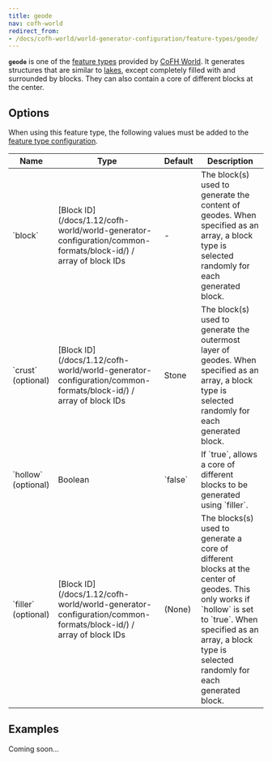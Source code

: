 ```yaml
---
title: geode
nav: cofh-world
redirect_from:
- /docs/cofh-world/world-generator-configuration/feature-types/geode/
---
```


**`geode`** is one of the [feature
types](/docs/1.12/cofh-world/world-generator-configuration/feature-types/) provided
by [CoFH World](/docs/1.12/cofh-world/). It generates structures that are similar to
[lakes](/docs/1.12/cofh-world/world-generator-configuration/feature-types/lake/),
except completely filled with and surrounded by blocks. They can also contain a
core of different blocks at the center.


Options
-------

When using this feature type, the following values must be added to the [feature
type
configuration](/docs/1.12/cofh-world/world-generator-configuration/feature-format/#feature-type-configuration).

<div class="uk-overflow-container">
    <table class="uk-table uk-table-striped uk-text-small">
        <thead>
            <tr>
                <th>Name</th>
                <th>Type</th>
                <th>Default</th>
                <th>Description</th>
            </tr>
        </thead>
        <tbody>
            <tr>
                <td markdown="span">`block`</td>
                <td markdown="span">
                    [Block ID](/docs/1.12/cofh-world/world-generator-configuration/common-formats/block-id/)
                    / array of block IDs
                </td>
                <td>-</td>
                <td markdown="span">
                    The block(s) used to generate the content of geodes. When
                    specified as an array, a block type is selected randomly for
                    each generated block.
                </td>
            </tr>
            <tr>
                <td markdown="span">`crust` (optional)</td>
                <td markdown="span">
                    [Block ID](/docs/1.12/cofh-world/world-generator-configuration/common-formats/block-id/)
                    / array of block IDs
                </td>
                <td markdown="span">Stone</td>
                <td markdown="span">
                    The block(s) used to generate the outermost layer of geodes.
                    When specified as an array, a block type is selected
                    randomly for each generated block.
                </td>
            </tr>
            <tr>
                <td markdown="span">`hollow` (optional)</td>
                <td markdown="span">Boolean</td>
                <td markdown="span">`false`</td>
                <td markdown="span">
                    If `true`, allows a core of different blocks to be
                    generated using `filler`.
                </td>
            </tr>
            <tr>
                <td markdown="span">`filler` (optional)</td>
                <td markdown="span">
                    [Block ID](/docs/1.12/cofh-world/world-generator-configuration/common-formats/block-id/)
                    / array of block IDs
                </td>
                <td markdown="span">(None)</td>
                <td markdown="span">
                    The blocks(s) used to generate a core of different blocks
                    at the center of geodes. This only works if `hollow` is set
                    to `true`. When specified as an array, a block type is
                    selected randomly for each generated block.
                </td>
            </tr>
        </tbody>
    </table>
</div>


Examples
--------

Coming soon...
